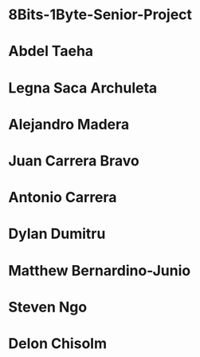 ﻿# 8Bits-1Byte-Senior-Project

# Abdel Taeha

# Legna Saca Archuleta

# Alejandro Madera

# Juan Carrera Bravo

# Antonio Carrera

# Dylan Dumitru

# Matthew Bernardino-Junio

# Steven Ngo

# Delon Chisolm
